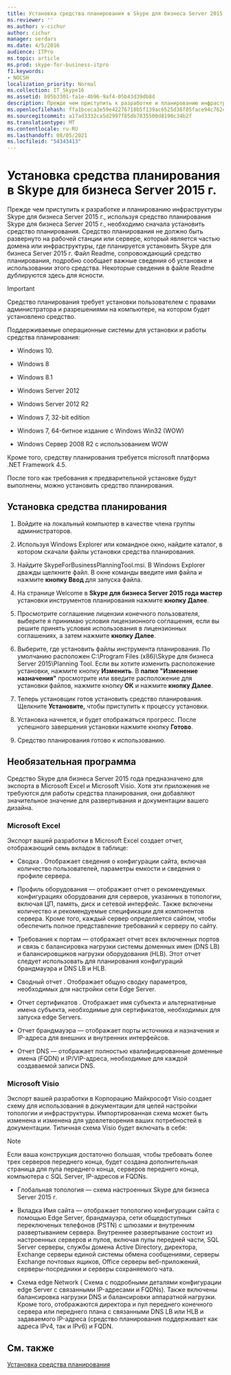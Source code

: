 ```yaml
---
title: Установка средства планирования в Skype для бизнеса Server 2015 г.
ms.reviewer: ''
ms.author: v-cichur
author: cichur
manager: serdars
ms.date: 4/5/2016
audience: ITPro
ms.topic: article
ms.prod: skype-for-business-itpro
f1.keywords:
- NOCSH
localization_priority: Normal
ms.collection: IT_Skype16
ms.assetid: b95b3301-fa1e-4b96-9af4-05b43d39db8d
description: Прежде чем приступить к разработке и планированию инфраструктуры Skype для бизнеса Server 2015 г., используя средство планирования Skype для бизнеса Server 2015 г., необходимо сначала установить средство планирования. Средство планирования не должно быть развернуто на рабочей станции или сервере, который является частью домена или инфраструктуры, где планируется установить Skype для бизнеса Server 2015 г. Файл Readme, сопровождающий средство планирования, подробно сообщает важные сведения об установке и использовании этого средства. Некоторые сведения в файле Readme дублируются здесь для ясности.
ms.openlocfilehash: ffa1bceca3e59e42276718b5f139ac6525d36f85face94c762ceebe3013c7487
ms.sourcegitcommit: a17ad3332ca5d2997f85db7835500d8190c34b2f
ms.translationtype: MT
ms.contentlocale: ru-RU
ms.lasthandoff: 08/05/2021
ms.locfileid: "54343413"
---
```

# <a name="install-the-planning-tool-in-skype-for-business-server-2015"></a>Установка средства планирования в Skype для бизнеса Server 2015 г.

Прежде чем приступить к разработке и планированию инфраструктуры Skype для бизнеса Server 2015 г., используя средство планирования Skype для бизнеса Server 2015 г., необходимо сначала установить средство планирования. Средство планирования не должно быть развернуто на рабочей станции или сервере, который является частью домена или инфраструктуры, где планируется установить Skype для бизнеса Server 2015 г. Файл Readme, сопровождающий средство планирования, подробно сообщает важные сведения об установке и использовании этого средства. Некоторые сведения в файле Readme дублируются здесь для ясности.

> [!IMPORTANT]
> Средство планирования требует установки пользователем с правами администратора и разрешениями на компьютере, на котором будет установлено средство.

Поддерживаемые операционные системы для установки и работы средства планирования:

- Windows 10.

- Windows 8

- Windows 8.1

- Windows Server 2012

- Windows Server 2012 R2

- Windows 7, 32-bit edition

- Windows 7, 64-битное издание с Windows Win32 (WOW)

- Windows Сервер 2008 R2 с использованием WOW

Кроме того, средству планирования требуется microsoft платформа .NET Framework 4.5.

После того как требования к предварительной установке будут выполнены, можно установить средство планирования.



## <a name="to-install-the-planning-tool"></a>Установка средства планирования

1. Войдите на локальный компьютер в качестве члена группы администраторов.

2. Используя Windows Explorer или командное окно, найдите каталог, в котором скачали файлы установки средства планирования.

3. Найдите SkypeForBusinessPlanningTool.msi. В Windows Explorer дважды щелкните файл. В окне команды введите имя файла и нажмите **кнопку Ввод** для запуска файла.

4. На странице Welcome в **Skype для бизнеса Server 2015 года мастер** установки инструментов планирования нажмите **кнопку Далее**.

5. Просмотрите соглашение лицензии конечного пользователя, выберите я принимаю условия лицензионного соглашения, если вы решите принять условия использования в лицензионных соглашениях, а затем нажмите **кнопку Далее**. 

6. Выберите, где установить файлы инструмента планирования. По умолчанию расположен C:\Program Files (x86)\Skype для бизнеса Server 2015\Planning Tool. Если вы хотите изменить расположение установки, нажмите кнопку **Изменить**. В **папке "Изменение назначения"** просмотрите или введите расположение для установки файлов, нажмите кнопку **ОК** и нажмите **кнопку Далее**.

7. Теперь установщик готов установить средство планирования. Щелкните **Установите,** чтобы приступить к процессу установки.

8. Установка начнется, и будет отображаться прогресс. После успешного завершения установки нажмите кнопку **Готово**.

9. Средство планирования готово к использованию.

## <a name="optional-software"></a>Необязательная программа
<a name="Optional_Software"> </a>

Средство Skype для бизнеса Server 2015 года предназначено для экспорта в Microsoft Excel и Microsoft Visio. Хотя эти приложения не требуются для работы средства планирования, они добавляют значительное значение для развертывания и документации вашего дизайна.

### <a name="microsoft-excel"></a>Microsoft Excel

Экспорт вашей разработки в Microsoft Excel создает отчет, отображающий семь вкладок в таблице:

- Сводка . Отображает сведения о конфигурации сайта, включая количество пользователей, параметры емкости и сведения о профиле сервера.

- Профиль оборудования — отображает отчет о рекомендуемых конфигурациях оборудования для серверов, указанных в топологии, включая ЦП, память, диск и сетевой интерфейс. Также включены количество и рекомендуемые спецификации для компонентов сервера. Кроме того, каждый сервер определяется сайтом, чтобы обеспечить полное представление требований к серверу по сайту.

- Требования к портам — отображает отчет всех включенных портов и связь с балансировка нагрузки системы доменных имен (DNS LB) и балансировщиков нагрузки оборудования (HLB). Этот отчет следует использовать для планирования конфигураций брандмауэра и DNS LB и HLB.

- Сводный отчет . Отображает общую сводку параметров, необходимых для настройки сети Edge Server.

- Отчет сертификатов . Отображает имя субъекта и альтернативные имена субъекта, необходимые для сертификатов, необходимых для запуска edge Servers.

- Отчет брандмауэра — отображает порты источника и назначения и IP-адреса для внешних и внутренних интерфейсов.

- Отчет DNS — отображает полностью квалифицированные доменные имена (FQDN) и IP/VIP-адреса, необходимые для каждой создаваемой записи DNS.

### <a name="microsoft-visio"></a>Microsoft Visio

Экспорт вашей разработки в Корпорацию Майкрософт Visio создает схему для использования в документации для целей настройки топологии и инфраструктуры. Импортированная схема может быть изменена и изменена для удовлетворения ваших потребностей в документации. Типичная схема Visio будет включать в себя:

> [!NOTE]
> Если ваша конструкция достаточно большая, чтобы требовать более трех серверов переднего конца, будет создана дополнительная страница для пула переднего конца, серверов переднего конца, компьютера с SQL Server, IP-адресов и FQDNs.

- Глобальная топология — схема настроенных Skype для бизнеса Server 2015 г.

- Вкладка Имя сайта — отображает топологию конфигурации сайта с помощью Edge Server, брандмауэра, сети общедоступных переключеных телефонов (PSTN) с шлюзами и внутренним развертыванием сервера. Внутреннее развертывание состоит из настроенных серверов и пулов, включая пулы передней части, SQL Server серверы, службы домена Active Directory, директора, Exchange серверы единой системы обмена сообщениями, серверы Exchange почтовых ящиков, Office серверы веб-приложений, серверы-посредники и серверы сохраняемого чата.

- Схема edge Network ( Схема с подробными деталями конфигурации edge Server с связанными IP-адресами и FQDNs). Также включены балансировка нагрузки DNS и балансировки аппаратной нагрузки. Кроме того, отображаются директора и пул переднего конечного сервера или переднего плана с связанными DNS LB или HLB и задаваемого IP-адреса (средство планирования поддерживает как адреса IPv4, так и IPv6) и FQDN.

## <a name="see-also"></a>См. также
<a name="Optional_Software"> </a>

[Установка средства планирования](/previous-versions/office/lync-server-2013/lync-server-2013-installing-the-planning-tool)
